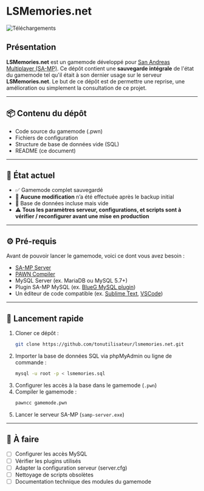 # LSMemories.net 

![Téléchargements](https://img.shields.io/github/downloads/Jnlien/LSMemories.net/total?label=Downloads&logo=github)

## Présentation

**LSMemories.net** est un gamemode développé pour [San Andreas Multiplayer (SA-MP)](https://www.sa-mp.com/). Ce dépôt contient une **sauvegarde intégrale** de l'état du gamemode tel qu'il était à son dernier usage sur le serveur **LSMemories.net**.
Le but de ce dépôt est de permettre une reprise, une amélioration ou simplement la consultation de ce projet.

---

## 📦 Contenu du dépôt

- Code source du gamemode (.pwn)
- Fichiers de configuration
- Structure de base de données vide (SQL)
- README (ce document)

---

## 🔧 État actuel

- ✅ Gamemode complet sauvegardé
- 🧠 **Aucune modification** n’a été effectuée après le backup initial
- 📂 Base de données incluse mais vide
- ⚠️ **Tous les paramètres serveur, configurations, et scripts sont à vérifier / reconfigurer avant une mise en production**

---

## ⚙️ Pré-requis

Avant de pouvoir lancer le gamemode, voici ce dont vous avez besoin :

- [SA-MP Server](https://www.sa-mp.com/download.php)
- [PAWN Compiler](https://github.com/Zeex/pawn)
- MySQL Server (ex. MariaDB ou MySQL 5.7+)
- Plugin SA-MP MySQL (ex. [BlueG MySQL plugin](https://github.com/pBlueG/SA-MP-MySQL))
- Un éditeur de code compatible (ex. [Sublime Text](https://www.sublimetext.com/), [VSCode](https://code.visualstudio.com/))

---

## 🚀 Lancement rapide

1. Cloner ce dépôt :
   ```bash
   git clone https://github.com/tonutilisateur/lsmemories.net.git
   ```
2. Importer la base de données SQL via phpMyAdmin ou ligne de commande :
   ```bash
   mysql -u root -p < lsmemories.sql
   ```
3. Configurer les accès à la base dans le gamemode (`.pwn`)
4. Compiler le gamemode :
   ```bash
   pawncc gamemode.pwn
   ```
5. Lancer le serveur SA-MP (`samp-server.exe`)

---

## 📌 À faire

- [ ] Configurer les accès MySQL
- [ ] Vérifier les plugins utilisés
- [ ] Adapter la configuration serveur (server.cfg)
- [ ] Nettoyage de scripts obsolètes
- [ ] Documentation technique des modules du gamemode
